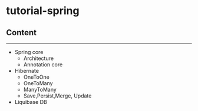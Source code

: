 # tutorial-spring

## Content
----------
* Spring core
	* Architecture
	* Annotation core
* Hibernate
	* OneToOne
	* OneToMany
	* ManyToMany
	* Save,Persist,Merge, Update
* Liquibase DB
